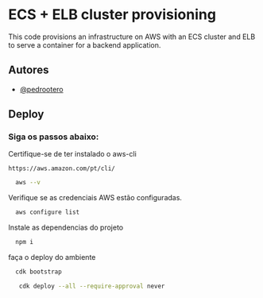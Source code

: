 
# ECS + ELB cluster provisioning

This code provisions an infrastructure on AWS with an ECS cluster and ELB to serve a container for a backend application.


## Autores

- [@pedrootero](https://www.github.com/pedrootero)


## Deploy

### Siga os passos abaixo:


Certifique-se de ter instalado o aws-cli
    
    https://aws.amazon.com/pt/cli/

```bash
  aws --v
```

Verifique se as credenciais AWS estão configuradas.

```bash
  aws configure list
```

Instale as dependencias do projeto 

```bash
  npm i
```
faça o deploy do ambiente 

```bash
  cdk bootstrap
```

```bash
   cdk deploy --all --require-approval never
```
